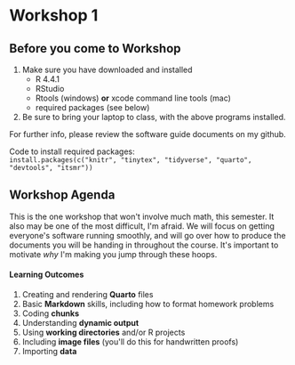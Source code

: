 # Workshop 1

## Before you come to Workshop

1. Make sure you have downloaded and installed 
    - R 4.4.1
    - RStudio
    - Rtools (windows) **or** xcode command line tools (mac)
    - required packages (see below)
2. Be sure to bring your laptop to class, with the above programs installed.

For further info, please review the software guide documents on my github.

Code to install required packages: \
`install.packages(c("knitr", "tinytex", "tidyverse", "quarto", "devtools", "itsmr"))`

## Workshop Agenda

This is the one workshop that won't involve much math, this semester. It also may be one of the most difficult, I'm afraid. We will focus on getting everyone's software running smoothly, and will go over how to produce the documents you will be handing in throughout the course. It's important to motivate *why* I'm making you jump through these hoops. 

#### Learning Outcomes
1. Creating and rendering **Quarto** files
2. Basic **Markdown** skills, including how to format homework problems
3. Coding **chunks**
4. Understanding **dynamic output**
5. Using **working directories** and/or R projects
6. Including **image files** (you'll do this for handwritten proofs)
7. Importing **data**





